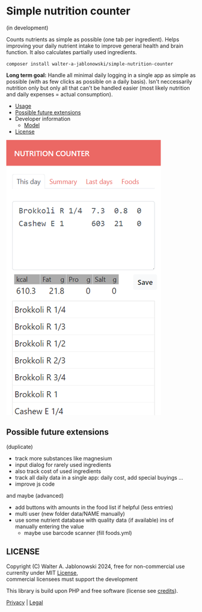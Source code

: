 # Simple nutrition counter

(in development)

Counts nutrients as simple as possible (one tab per ingredient). Helps improving your daily nutrient intake to improve general health and brain function. It also calculates partially used ingredients.

```
composer install walter-a-jablonowski/simple-nutrition-counter
```

**Long term goal:** Handle all minimal daily logging in a single app as simple as possible (with as few clicks as possible on a daily basis). Isn't neccessarily nutrition only but only all that can't be handled easier (most likely nutrition and daily expenses = actual consumption).

- [Usage](misc/usage.md)
- [Possible future extensions](#possible-future-extensions)
- Developer information
  - [Model](misc/model.md)
- [License](#license)

![Alt text](misc/img.png)


Possible future extensions
----------------------------------------------------------

(duplicate)

- track more substances like magnesium
- input dialog for rarely used ingredients
- also track cost of used ingredients
- track all daily data in a single app: daily cost, add special buyings ...
- improve js code

and maybe (advanced)

- add buttons with amounts in the food list if helpful (less entries)
- multi user (new folder data/NAME manually)
- use some nutrient database with quality data (if available) ins of manually entering the value
  - maybe use barcode scanner (fill foods.yml)


LICENSE
----------------------------------------------------------

Copyright (C) Walter A. Jablonowski 2024, free for non-commercial use currenlty under MIT [License](LICENSE), \
commercial licensees must support the development

This library is build upon PHP and free software (license see [credits](credits.md)).

[Privacy](https://walter-a-jablonowski.github.io/privacy.html) | [Legal](https://walter-a-jablonowski.github.io/imprint.html)
